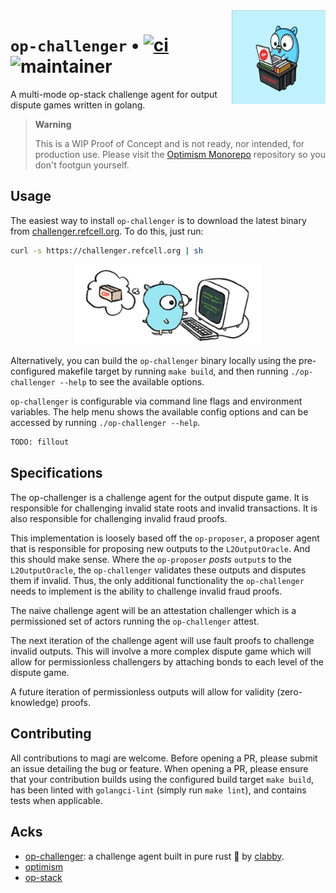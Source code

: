 <img align="right" width="150" height="150" top="100" src="./public/op-gopher.png">

# `op-challenger` • [![ci](https://github.com/refcell/op-challenger/actions/workflows/ci.yml/badge.svg?label=ci)](https://github.com/refcell/op-challenger/actions/workflows/ci.yml) ![maintainer](https://img.shields.io/badge/maintainer-refcell-orange.svg?label=maintainer)

A multi-mode op-stack challenge agent for output dispute games written in golang.

> **Warning**
>
> This is a WIP Proof of Concept and is not ready, nor intended, for production use.
> Please visit the [Optimism Monorepo](https://github.com/ethereum-optimism/optimism) repository so you don't footgun yourself.


## Usage

The easiest way to install `op-challenger` is to download the latest binary from [challenger.refcell.org](https://challenger.refcell.org). To do this, just run:

```bash
curl -s https://challenger.refcell.org | sh
```

<p align="center">
  <img width="300px" src="./public/op-gopher.jpeg" />
</p>

Alternatively, you can build the `op-challenger` binary locally using the pre-configured makefile target by running `make build`, and then running `./op-challenger --help` to see the available options.

`op-challenger` is configurable via command line flags and environment variables. The help menu shows the available config options and can be accessed by running `./op-challenger --help`.

```bash
TODO: fillout
```


## Specifications

The op-challenger is a challenge agent for the output dispute game. It is responsible for challenging invalid state roots and invalid transactions. It is also responsible for challenging invalid fraud proofs.

This implementation is loosely based off the `op-proposer`, a proposer agent that is responsible for proposing new outputs to the `L2OutputOracle`. And this should make sense. Where the `op-proposer` _posts_ `output`s to the `L2OutputOracle`, the `op-challenger` validates these outputs and disputes them if invalid. Thus, the only additional functionality the `op-challenger` needs to implement is the ability to challenge invalid fraud proofs.

The naive challenge agent will be an attestation challenger which is a permissioned set of actors running the `op-challenger` attest.

The next iteration of the challenge agent will use fault proofs to challenge invalid outputs. This will involve a more complex dispute game which will allow for permissionless challengers by attaching bonds to each level of the dispute game.

A future iteration of permissionless outputs will allow for validity (zero-knowledge) proofs.

## Contributing

All contributions to magi are welcome. Before opening a PR, please submit an issue detailing the bug or feature. When opening a PR, please ensure that your contribution builds using the configured build target `make build`, has been linted with `golangci-lint` (simply run `make lint`), and contains tests when applicable.

## Acks

- [op-challenger](https://github.com/clabby/op-challenger): a challenge agent built in pure rust 🦀 by [clabby](https://github.com/clabby).
- [optimism](https://github.com/ethereum-optimism/optimism)
- [op-stack](https://stack.optimism.io/)
